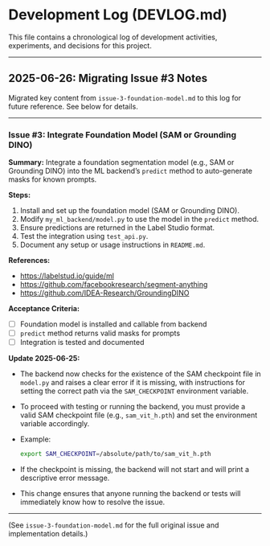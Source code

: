 # Development Log (DEVLOG.md)

This file contains a chronological log of development activities, experiments, and decisions for this project.

---

## 2025-06-26: Migrating Issue #3 Notes

Migrated key content from `issue-3-foundation-model.md` to this log for future reference. See below for details.

---

### Issue #3: Integrate Foundation Model (SAM or Grounding DINO)

**Summary:**
Integrate a foundation segmentation model (e.g., SAM or Grounding DINO) into the ML backend’s `predict` method to auto-generate masks for known prompts.

**Steps:**

1. Install and set up the foundation model (SAM or Grounding DINO).
2. Modify `my_ml_backend/model.py` to use the model in the `predict` method.
3. Ensure predictions are returned in the Label Studio format.
4. Test the integration using `test_api.py`.
5. Document any setup or usage instructions in `README.md`.

**References:**

* <https://labelstud.io/guide/ml>
* <https://github.com/facebookresearch/segment-anything>
* <https://github.com/IDEA-Research/GroundingDINO>

**Acceptance Criteria:**

* [ ] Foundation model is installed and callable from backend
* [ ] `predict` method returns valid masks for prompts
* [ ] Integration is tested and documented

**Update 2025-06-25:**

* The backend now checks for the existence of the SAM checkpoint file in `model.py` and raises a clear error if it is missing, with instructions for setting the correct path via the `SAM_CHECKPOINT` environment variable.
* To proceed with testing or running the backend, you must provide a valid SAM checkpoint file (e.g., `sam_vit_h.pth`) and set the environment variable accordingly.
* Example:

  ```bash
  export SAM_CHECKPOINT=/absolute/path/to/sam_vit_h.pth
  ```
  
* If the checkpoint is missing, the backend will not start and will print a descriptive error message.
* This change ensures that anyone running the backend or tests will immediately know how to resolve the issue.

---

(See `issue-3-foundation-model.md` for the full original issue and implementation details.)
